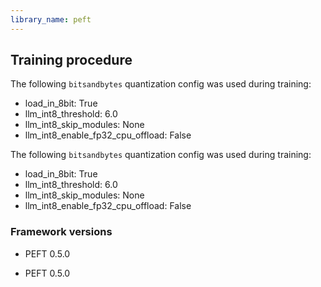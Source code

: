```yaml
---
library_name: peft
---
```

## Training procedure


The following `bitsandbytes` quantization config was used during training:
- load_in_8bit: True
- llm_int8_threshold: 6.0
- llm_int8_skip_modules: None
- llm_int8_enable_fp32_cpu_offload: False

The following `bitsandbytes` quantization config was used during training:
- load_in_8bit: True
- llm_int8_threshold: 6.0
- llm_int8_skip_modules: None
- llm_int8_enable_fp32_cpu_offload: False
### Framework versions

- PEFT 0.5.0

- PEFT 0.5.0
